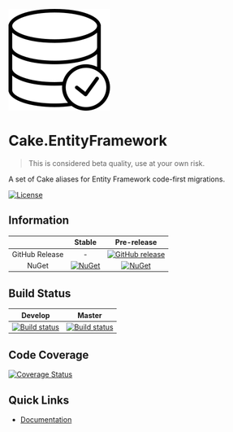 ![icon](docs/input/assets/images/icon.png)

# Cake.EntityFramework

> This is considered beta quality, use at your own risk.

A set of Cake aliases for Entity Framework code-first migrations.

[![License](http://img.shields.io/:license-mit-blue.svg)](http://cake-contrib.mit-license.org)

## Information

| |Stable|Pre-release|
|:--:|:--:|:--:|
|GitHub Release|-|[![GitHub release](https://img.shields.io/github/release/louisfischer/Cake.EntityFramework.svg)](https://github.com/louisfischer/Cake.EntityFramework/releases/latest)|
|NuGet|[![NuGet](https://img.shields.io/nuget/v/Cake.EntityFramework6.svg)](https://www.nuget.org/packages/Cake.EntityFramework6)|[![NuGet](https://img.shields.io/nuget/vpre/Cake.EntityFramework6.svg)](https://www.nuget.org/packages/Cake.EntityFramework6)|

## Build Status

|Develop|Master|
|:--:|:--:|
|[![Build status](https://ci.appveyor.com/api/projects/status/6xgafslb7r8xa16k/branch/develop?svg=true)](https://ci.appveyor.com/project/louisfischer/cake-entityframework/branch/develop)|[![Build status](https://ci.appveyor.com/api/projects/status/6xgafslb7r8xa16k/branch/master?svg=true)](https://ci.appveyor.com/project/louisfischer/cake-entityframework/branch/master)|

## Code Coverage
[![Coverage Status](https://coveralls.io/repos/github/louisfischer/Cake.EntityFramework/badge.svg?branch=develop)](https://coveralls.io/github/louisfischer/Cake.EntityFramework?branch=develop)

## Quick Links

- [Documentation](https://louisfischer.github.io/Cake.EntityFramework)